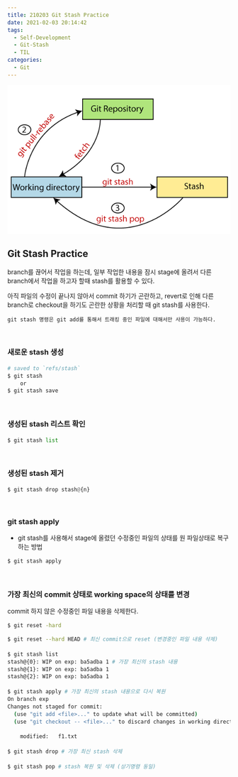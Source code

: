 ```yaml
---
title: 210203 Git Stash Practice
date: 2021-02-03 20:14:42
tags:
  - Self-Development
  - Git-Stash
  - TIL
categories:
  - Git
---
```


<div align="center">
  <img src="/images/post_images/210203_git_stash_img.png" alt="Git stash"/>
</div>

## Git Stash Practice

branch를 끊어서 작업을 하는데, 일부 작업한 내용을 잠시 stage에 올려서 다른 branch에서 작업을 하고자 할때 stash를 활용할 수 있다.

아직 파일의 수정이 끝나지 않아서 commit 하기가 곤란하고, revert로 인해 다른 branch로 checkout을 하기도 곤란한 상황을 처리할 때 git stash를 사용한다.

`git stash 명령은 git add를 통해서 트래킹 중인 파일에 대해서만 사용이 가능하다.`

<br/>

### **새로운 stash 생성**

```bash
# saved to `refs/stash`
$ git stash
    or
$ git stash save
```

  <br/>

### **생성된 stash 리스트 확인**

```python
$ git stash list
```

  <!-- more -->

  <br/>

### **생성된 stash 제거**

```python
$ git stash drop stash@{n}
```

  <br/>

### **git stash apply**

- git stash를 사용해서 stage에 올렸던 수정중인 파일의 상태를 원 파일상태로 복구하는 방법

```bash
$ git stash apply
```

  <br/>

### **가장 최신의 commit 상태로 working space의 상태를 변경**

commit 하지 않은 수정중인 파일 내용을 삭제한다.

```bash
$ git reset -hard
```

```bash
$ git reset --hard HEAD # 최신 commit으로 reset (변경중인 파일 내용 삭제)

$ git stash list
stash@{0}: WIP on exp: ba5adba 1 # 가장 최신의 stash 내용
stash@{1}: WIP on exp: ba5adba 1
stash@{2}: WIP on exp: ba5adba 1

$ git stash apply # 가장 최신의 stash 내용으로 다시 복원
On branch exp
Changes not staged for commit:
  (use "git add <file>..." to update what will be committed)
  (use "git checkout -- <file>..." to discard changes in working directory)

	modified:   f1.txt

$ git stash drop # 가장 최신 stash 삭제

$ git stash pop # stash 복원 및 삭제 (상기명령 동일)
```
